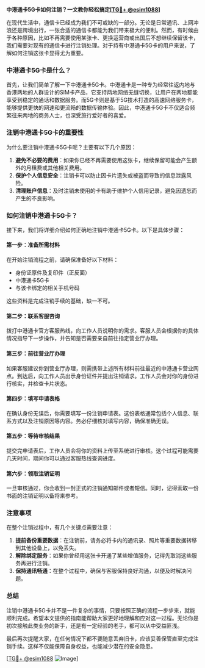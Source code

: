 **中港通卡5G卡如何注销？一文教你轻松搞定[[TG💪+ @esim1088](https://t.me/s/esim1088)]**

在现代生活中，通信卡已经成为我们不可或缺的一部分。无论是日常通讯、上网冲浪还是跨境出行，一张合适的通信卡都能为我们带来极大的便利。然而，有时候由于各种原因，比如不再需要使用某张卡、更换运营商或出国后不想继续保留该卡，我们需要对现有的通信卡进行注销处理。对于持有中港通卡5G卡的用户来说，了解如何注销这张卡显得尤为重要。

### 中港通卡5G卡是什么？

首先，让我们简单了解一下中港通卡5G卡。中港通卡是一种专为经常往返内地与香港两地的人群设计的SIM卡产品，它支持两地网络无缝切换，让用户在两地都能享受到稳定的通话和数据服务。而5G卡则是基于5G技术打造的高速网络服务卡，能够提供更快的网速和更流畅的数据传输体验。因此，中港通卡5G卡不仅适合频繁往来两地的商务人士，也深受旅行爱好者的喜爱。

### 注销中港通卡5G卡的重要性

为什么要注销中港通卡5G卡呢？主要有以下几个原因：

1. **避免不必要的费用**：如果你已经不再需要使用这张卡，继续保留可能会产生额外的月租费或其他相关费用。
2. **保护个人信息安全**：注销卡可以防止因卡片遗失或被盗而导致的信息泄露风险。
3. **清理账户信息**：及时注销未使用的卡有助于维护个人信用记录，避免因遗忘而产生的不良影响。

### 如何注销中港通卡5G卡？

接下来，我们将详细介绍如何正确地注销中港通卡5G卡。以下是具体步骤：

#### 第一步：准备所需材料

在开始注销流程之前，请确保准备好以下材料：
- 身份证原件及复印件（正反面）
- 中港通卡5G卡
- 与该卡绑定的相关手机号码

这些资料是完成注销手续的基础，缺一不可。

#### 第二步：联系客服咨询

拨打中港通卡官方客服热线，向工作人员说明你的需求。客服人员会根据你的具体情况指导下一步操作，并告知是否需要亲自前往指定营业厅办理。

#### 第三步：前往营业厅办理

如果客服建议你到营业厅办理，则需携带上述所有材料前往最近的中港通卡营业网点。到达后，向工作人员出示身份证件并提出注销请求。工作人员会对你的身份进行核实，并检查卡片状态。

#### 第四步：填写申请表格

在确认身份无误后，你需要填写一份注销申请表。这份表格通常包括个人信息、联系方式以及注销原因等内容。务必仔细核对填写内容，确保准确无误。

#### 第五步：等待审核结果

提交完申请表后，工作人员会将你的资料上传至系统进行审核。这个过程可能需要几天时间，期间你可以通过客服热线查询进度。

#### 第六步：领取注销证明

一旦审核通过，你会收到一封正式的注销通知邮件或者短信。同时，记得索取一份书面的注销证明以备将来参考。

### 注意事项

在整个注销过程中，有几个关键点需要注意：

1. **提前备份重要数据**：在注销前，请务必将卡内的通讯录、照片等重要数据转移到其他设备上，以免丢失。
2. **解除绑定服务**：如果你曾经用这张卡开通了某些增值服务，记得先取消这些服务再进行注销。
3. **保持通讯畅通**：在整个过程中，确保与客服保持良好沟通，以便及时解决问题。

### 总结

注销中港通卡5G卡并不是一件复杂的事情，只要按照正确的流程一步步来，就能顺利完成。希望本文提供的指南能帮助大家更好地理解和应对这一过程。无论你是初次接触此类业务的新手，还是有一定经验的老手，都可以从中受益匪浅。

最后再次提醒大家，在任何情况下都不要随意丢弃旧卡，应该妥善保管直至完成注销手续。这样不仅能保障自身权益，也能减少潜在的安全隐患。

[[TG💪+ @esim1088](https://t.me/s/esim1088) ![Image](https://i.postimg.cc/4NQfJmqS/Snipaste-2025-05-13-00-14-12.png)]